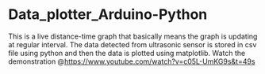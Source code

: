 # Data_plotter_Arduino-Python
This is a live distance-time graph that basically means the graph is updating at regular interval. The data detected from ultrasonic sensor is stored in csv file using python and then the data is plotted using matplotlib.
Watch the demonstration @https://www.youtube.com/watch?v=c05L-UmKG9s&t=49s
